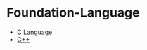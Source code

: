 # Foundation-Language
* <a href="https://github.com/Dheeraj2002kumar/Foundation-Language/tree/main/C%20language">C Language
* C++
